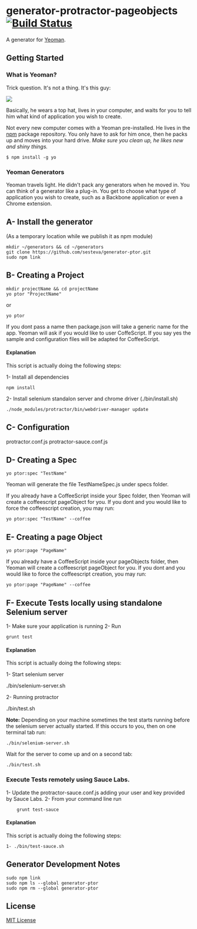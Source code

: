 # generator-protractor-pageobjects [![Build Status](https://secure.travis-ci.org/sesteva/generator-protractor-pageobjects.png?branch=master)](https://travis-ci.org/sesteva/generator-protractor-pageobjects)

A generator for [Yeoman](http://yeoman.io).


## Getting Started

### What is Yeoman?

Trick question. It's not a thing. It's this guy:

![](http://i.imgur.com/JHaAlBJ.png)

Basically, he wears a top hat, lives in your computer, and waits for you to tell him what kind of application you wish to create.

Not every new computer comes with a Yeoman pre-installed. He lives in the [npm](https://npmjs.org) package repository. You only have to ask for him once, then he packs up and moves into your hard drive. *Make sure you clean up, he likes new and shiny things.*

```
$ npm install -g yo
```

### Yeoman Generators

Yeoman travels light. He didn't pack any generators when he moved in. You can think of a generator like a plug-in. You get to choose what type of application you wish to create, such as a Backbone application or even a Chrome extension.

## A- Install the generator

(As a temporary location while we publish it as npm module)

    mkdir ~/generators && cd ~/generators
    git clone https://github.com/sesteva/generator-ptor.git
    sudo npm link

## B- Creating a Project

    mkdir projectName && cd projectName
    yo ptor "ProjectName"

or

    yo ptor

If you dont pass a name then package.json will take a generic name for the app.
Yeoman will ask if you would like to user CoffeScript. If you say yes the sample and configuration files will be adapted for CoffeeScript.

#### Explanation

This script is actually doing the following steps:

1- Install all dependencies

    npm install

2- Install selenium standalon server and chrome driver (./bin/install.sh)

    ./node_modules/protractor/bin/webdriver-manager update

## C- Configuration

protractor.conf.js
protractor-sauce.conf.js

## D- Creating a Spec

    yo ptor:spec "TestName"

Yeoman will generate the file TestNameSpec.js under specs folder.

If you already have a CoffeeScript inside your Spec folder, then Yeoman will create a coffeescript pageObject for you.
If you dont and you would like to force the coffeescript creation, you may run:

    yo ptor:spec "TestName" --coffee

## E- Creating a page Object

    yo ptor:page "PageName"

If you already have a CoffeeScript inside your pageObjects folder, then Yeoman will create a coffeescript pageObject for you.
If you dont and you would like to force the coffeescript creation, you may run:

    yo ptor:page "PageName" --coffee

## F- Execute Tests locally using standalone Selenium server

1- Make sure your application is running
2- Run

    grunt test

#### Explanation

This script is actually doing the following steps:

1- Start selenium server

   ./bin/selenium-server.sh

2- Running protractor

   ./bin/test.sh

**Note:** Depending on your machine sometimes the test starts running before the selenium server actually started.
If this occurs to you, then on one terminal tab run:

    ./bin/selenium-server.sh

Wait for the server to come up and on a second tab:

    ./bin/test.sh

### Execute Tests remotely using Sauce Labs.

   1- Update the protractor-sauce.conf.js adding your user and key provided by Sauce Labs.
   2- From your command line run

        grunt test-sauce

#### Explanation

This script is actually doing the following steps:

    1- ./bin/test-sauce.sh


## Generator Development Notes

    sudo npm link
    sudo npm ls --global generator-ptor
    sudo npm rm --global generator-ptor

## License

[MIT License](http://en.wikipedia.org/wiki/MIT_License)
